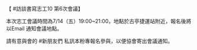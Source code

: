 ---
---
【  #訪談書寫志工10 第6次會議】

本次志工會議時間為7/14（五）19:00~21:00，地點於古亭捷運站附近，報名後將以Email 通知會議地點。

請有意與會的 #新朋友們 私訊本粉專報名參與，以便協會寄出會議通知。